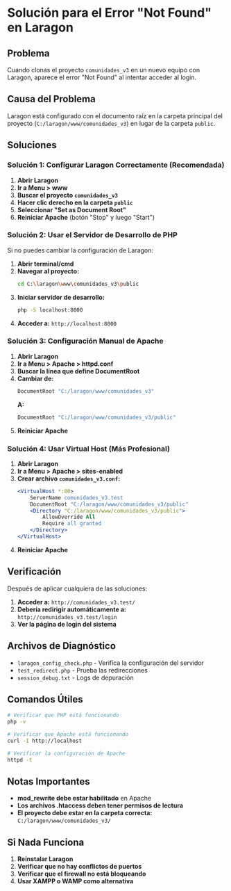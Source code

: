 # Solución para el Error "Not Found" en Laragon

## Problema
Cuando clonas el proyecto `comunidades_v3` en un nuevo equipo con Laragon, aparece el error "Not Found" al intentar acceder al login.

## Causa del Problema
Laragon está configurado con el documento raíz en la carpeta principal del proyecto (`C:/laragon/www/comunidades_v3`) en lugar de la carpeta `public`.

## Soluciones

### Solución 1: Configurar Laragon Correctamente (Recomendada)

1. **Abrir Laragon**
2. **Ir a Menu > www**
3. **Buscar el proyecto `comunidades_v3`**
4. **Hacer clic derecho en la carpeta `public`**
5. **Seleccionar "Set as Document Root"**
6. **Reiniciar Apache** (botón "Stop" y luego "Start")

### Solución 2: Usar el Servidor de Desarrollo de PHP

Si no puedes cambiar la configuración de Laragon:

1. **Abrir terminal/cmd**
2. **Navegar al proyecto:**
   ```bash
   cd C:\laragon\www\comunidades_v3\public
   ```
3. **Iniciar servidor de desarrollo:**
   ```bash
   php -S localhost:8000
   ```
4. **Acceder a:** `http://localhost:8000`

### Solución 3: Configuración Manual de Apache

1. **Abrir Laragon**
2. **Ir a Menu > Apache > httpd.conf**
3. **Buscar la línea que define DocumentRoot**
4. **Cambiar de:**
   ```apache
   DocumentRoot "C:/laragon/www/comunidades_v3"
   ```
   **A:**
   ```apache
   DocumentRoot "C:/laragon/www/comunidades_v3/public"
   ```
5. **Reiniciar Apache**

### Solución 4: Usar Virtual Host (Más Profesional)

1. **Abrir Laragon**
2. **Ir a Menu > Apache > sites-enabled**
3. **Crear archivo `comunidades_v3.conf`:**
   ```apache
   <VirtualHost *:80>
       ServerName comunidades_v3.test
       DocumentRoot "C:/laragon/www/comunidades_v3/public"
       <Directory "C:/laragon/www/comunidades_v3/public">
           AllowOverride All
           Require all granted
       </Directory>
   </VirtualHost>
   ```
4. **Reiniciar Apache**

## Verificación

Después de aplicar cualquiera de las soluciones:

1. **Acceder a:** `http://comunidades_v3.test/`
2. **Debería redirigir automáticamente a:** `http://comunidades_v3.test/login`
3. **Ver la página de login del sistema**

## Archivos de Diagnóstico

- `laragon_config_check.php` - Verifica la configuración del servidor
- `test_redirect.php` - Prueba las redirecciones
- `session_debug.txt` - Logs de depuración

## Comandos Útiles

```bash
# Verificar que PHP está funcionando
php -v

# Verificar que Apache está funcionando
curl -I http://localhost

# Verificar la configuración de Apache
httpd -t
```

## Notas Importantes

- **mod_rewrite debe estar habilitado** en Apache
- **Los archivos .htaccess deben tener permisos de lectura**
- **El proyecto debe estar en la carpeta correcta:** `C:/laragon/www/comunidades_v3/`

## Si Nada Funciona

1. **Reinstalar Laragon**
2. **Verificar que no hay conflictos de puertos**
3. **Verificar que el firewall no está bloqueando**
4. **Usar XAMPP o WAMP como alternativa** 
